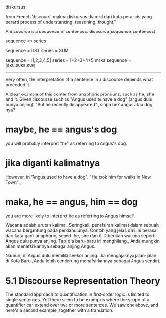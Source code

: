 diskursus

from French 'discours'
makna diskursus diambil dari kata perancis yang berarti
process of understanding, reasoning, thought," 

A discourse is a sequence of sentences. 
discourse(sequence_sentences)

sequence <> series

sequence = LIST
series = SUM

sequence = [1,2,3,4,5]
series = 1+2+3+4+5
maka sequence = [aku,suka,kue]

---
Very often, the interpretation of a sentence in a discourse depends what preceded it. 

A clear example of this comes from anaphoric pronouns, such as he, she and it. 
Given discourse such as 
"Angus used to have a dog" (angus dulu punya anjing). 
"But he recently disappeared"., 
siapa he? angus atau dog nya?
# maybe, he == angus's dog 
you will probably interpret "he" as referring to Angus's dog. 
# jika diganti kalimatnya
However, in 
"Angus used to have a dog". 
"He took him for walks in New Town"., 
# maka, he == angus, him == dog
you are more likely to interpret he as referring to Angus himself.

Wacana adalah urutan kalimat. Seringkali, penafsiran kalimat dalam sebuah wacana bergantung pada pendahulunya. Contoh yang jelas dari ini berasal dari kata ganti anaphoric, seperti he, she dan it. 
Diberikan wacana seperti Angus dulu punya anjing. Tapi dia baru-baru ini menghilang., Anda mungkin akan menafsirkannya sebagai anjing Angus. 

Namun, di Angus dulu memiliki seekor anjing. Dia mengajaknya jalan-jalan di Kota Baru., Anda lebih cenderung menafsirkannya sebagai Angus sendiri.

# 5.1   Discourse Representation Theory
The standard approach to quantification in first-order logic is limited to single sentences. Yet there seem to be examples where the scope of a quantifier can extend over two or more sentences. We saw one above, and here's a second example, together with a translation.